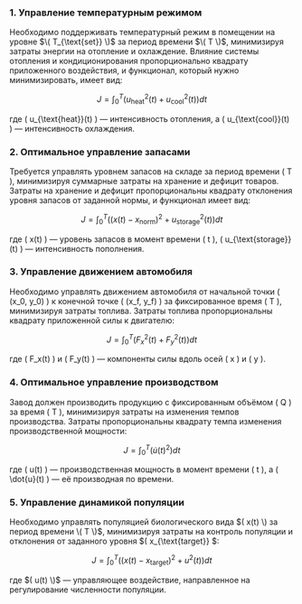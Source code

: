 ### 1. Управление температурным режимом

Необходимо поддерживать температурный режим в помещении на уровне $\( T_{\text{set}} \)$ за период времени $\( T \)$, минимизируя затраты энергии на отопление и охлаждение. Влияние системы отопления и кондиционирования пропорционально квадрату приложенного воздействия, и функционал, который нужно минимизировать, имеет вид:

$$
J = \int_0^T \left( u_{\text{heat}}^2(t) + u_{\text{cool}}^2(t) \right) dt
$$

где \( u_{\text{heat}}(t) \) — интенсивность отопления, а \( u_{\text{cool}}(t) \) — интенсивность охлаждения.

### 2. Оптимальное управление запасами

Требуется управлять уровнем запасов на складе за период времени \( T \), минимизируя суммарные затраты на хранение и дефицит товаров. Затраты на хранение и дефицит пропорциональны квадрату отклонения уровня запасов от заданной нормы, и функционал имеет вид:

$$
J = \int_0^T \left( (x(t) - x_{\text{norm}})^2 + u_{\text{storage}}^2(t) \right) dt
$$

где \( x(t) \) — уровень запасов в момент времени \( t \), \( u_{\text{storage}}(t) \) — интенсивность пополнения.

### 3. Управление движением автомобиля

Необходимо управлять движением автомобиля от начальной точки \( (x_0, y_0) \) к конечной точке \( (x_f, y_f) \) за фиксированное время \( T \), минимизируя затраты топлива. Затраты топлива пропорциональны квадрату приложенной силы к двигателю:

$$
J = \int_0^T \left( F_x^2(t) + F_y^2(t) \right) dt
$$

где \( F_x(t) \) и \( F_y(t) \) — компоненты силы вдоль осей \( x \) и \( y \).

### 4. Оптимальное управление производством

Завод должен производить продукцию с фиксированным объёмом \( Q \) за время \( T \), минимизируя затраты на изменения темпов производства. Затраты пропорциональны квадрату темпа изменения производственной мощности:

$$
J = \int_0^T \left( \dot{u}(t)^2 \right) dt
$$

где \( u(t) \) — производственная мощность в момент времени \( t \), а \( \dot{u}(t) \) — её производная по времени.

### 5. Управление динамикой популяции

Необходимо управлять популяцией биологического вида $( x(t) \) за период времени \( T \)$, минимизируя затраты на контроль популяции и отклонения от заданного уровня $( x_{\text{target}} \$:

$$
J = \int_0^T \left( (x(t) - x_{\text{target}})^2 + u^2(t) \right) dt
$$

где $( u(t) \)$ — управляющее воздействие, направленное на регулирование численности популяции.
